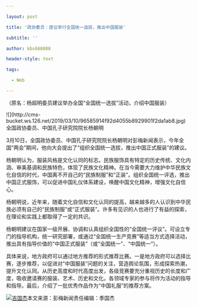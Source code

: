 ---
layout: post
title: '政协委员：提议举行全国统一选拔，推出中国服装'
subtitle: ''
author: kbs668888
header-style: text
tags:
  - Web
---
（原名：杨超明委员建议举办全国“全国统一选拔”活动，介绍中国服装）

![](http://cms-
bucket.ws.126.net/2019/03/10/96585914f92d4055b8929901f2da1ab8.jpg)  
全国政协委员、中国孔子研究院院长杨朝明

3月10日，全国政协委员、中国孔子研究院院长杨朝明对彭梅新闻表示，今年全国“两会”期间，他向大会提出了“组织全国统一选拔，推出中国正式服装”的建议。

杨朝明认为，服装风格是文化认同的标志。民族服饰具有特定的历史传统、文化内涵、审美基调和民族特色，体现了民族文化精神。在当今需要大力维护中华民族文化自信的时代，中国离不开自己的“民族制服”和“正装”。组织全国统一评选，推出中国正式服饰，可以促进中国礼仪体系建设，唤醒中国文化精神，增强文化自信心。

杨朝明说，近年来，随着文化自信和文化认同的提高，越来越多的人认识到中华民族必须有自己的“民族制服”或“正式服装”。许多有见识的人也进行了有益的探索，在理论和实践上都取得了一定的共识。

杨朝明建议在国家一级开展、协调和认真组织全国性的“全国统一评议”。可设立专门的指导机构，统一研究部署，或通过“全国统一生产竞赛”等适当方式选择活动，推出具有指导价值的“中国正式服装”（或“全国统一”、“中国统一”）。

具体来说，地方政府可以通过地方推荐的形式推荐比赛。一是地方政府可以选择比赛，逐步推荐，以促进对“中国服装”问题的关注，营造舆论氛围，形成探索热潮，提升文化认同。从历史高度和时代高度出发，各级竞赛要充分重视历史的长度和广度，吸收邀请赛的服装、艺术、历史和文化。各领域专家的参与将作为活动的指导和指导。最后，介绍了一批优秀作品作为“中国礼服”的推荐方案。

[![吉国杰](http://img1.cache.netease.com/cnews/css13/img/end_news.png)](http://news.163.com/)本文来源：彭梅新闻责任编辑：季国杰

